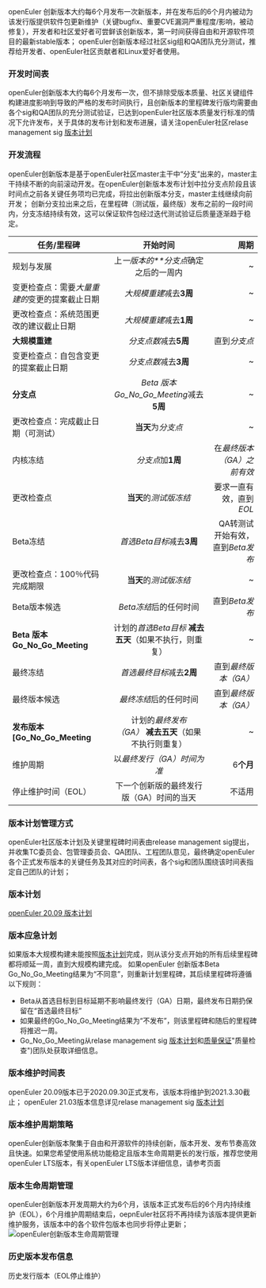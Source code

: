 openEuler 创新版本大约每6个月发布一次新版本，并在发布后的6个月内被动为该发行版提供软件包更新维护（关键bugfix、重要CVE漏洞严重程度/影响，被动修复），开发者和社区爱好者可尝鲜该创新版本，第一时间获得自由和开源软件项目的最新stable版本；
openEuler创新版本经过社区sig组和QA团队充分测试，推荐给开发者、openEuler社区贡献者和Linux爱好者使用。

### 开发时间表
openEuler创新版本大约每6个月发布一次，但不排除受版本质量、社区关键组件构建进度影响到导致的严格的发布时间执行，且创新版本的里程碑发行版均需要由各个sig和QA团队的充分测试验证，已达到openEuler社区版本质量发行标准的情况下允许发布，关于具体的发布计划和发布进展，请关注openEuler社区relase management sig [版本计划](https://gitee.com/openeuler/release-management/tree/master/openEuler-20.09)

### 开发流程
openEuler创新版本是基于openEuler社区master主干中“分支”出来的，master主干持续不断的向前滚动开发。在openEuler创新版本发布计划中拉分支点阶段且该时间点之前各关键任务项均已完成，将拉出创新版本分支，master主线继续向前开发；
创新分支拉出来之后，在里程碑（测试版，最终版）发布之前的一段时间内，分支冻结持续有效，这可以保证软件包经过迭代测试验证后质量逐渐趋于稳定。



| 任务/里程碑 |开始时间| 周期 |
---|:--:|---:
| 规划与发展 | 上*一版本的**分支点*确定之后的一周内 | ~ |
| 变更检查点：需要*大量重建的*变更的提案截止日期| *大规模重建*减去**3周** | ~ |
| 更改检查点：系统范围更改的建议截止日期 | *大规模重建*减去**1周** | ~ |
| **大规模重建** | *分支点数*减去**5周** | 直到*分支点* |
| 变更检查点：自包含变更的提案截止日期 | *分支点数*减去**3周** | ~ |
| **分支点** | *Beta 版本Go_No_Go_Meeting*减去**5周** | ~ |
| 更改检查点：完成截止日期（可测试）| **当天**为*分支点* | ~ |
| 内核冻结 |*分支点*加**1周** | 在*最终版本（GA）之前有效* |
| 更改检查点 | **当天**的*测试版冻结* | 要求一直有效，直到*EOL* |
| Beta冻结 | *首选Beta目标*减去**3周** |QA转测试开始有效，直到*Beta发布* |
| 更改检查点：100％代码完成期限 | **当天**的*测试版冻结* | ~ |
| Beta版本候选 | *Beta冻结*后的任何时间 | 直到*Beta发布* |
| **Beta 版本Go_No_Go_Meeting**| 计划的*首选Beta目标* **减去五天**（如果不执行，则重复） | ~ |
| 最终冻结 | *首选最终目标*减去**2周** | 直到*最终版本（GA）* |
| 最终版本候选 | *最终冻结*后的任何时间 | 直到*最终版本（GA）* |
| **发布版本[Go_No_Go_Meeting** | 计划的*最终发布（GA）* **减去五天**（如果不执行则重复） | ~ |
| 维护周期 | 以*最终发行（GA）时间为准* | 6**个月** |
| 停止维护时间（EOL） | 下一个创新版的最终发行版（GA）时间的当天 | 不适用 |



### 版本计划管理方式
openEuler社区版本计划及关键里程碑时间表由release management sig提出，并收集TC委员会、包管理委员会、QA团队、工程团队意见，最终确定openEuler各个正式发布版本的关键任务及其对应的时间表，各个sig和团队围绕该时间表指定自己团队的计划；
### 版本计划
[openEuler 20.09 版本计划](https://gitee.com/openeuler/release-management/blob/master/openEuler-20.09/openEuler-20.9%20Release%20plan.md)

### 版本应急计划
如果版本大规模构建未能按照[版本计划](https://gitee.com/openeuler/release-management/tree/master/openEuler-20.09)完成，则从该分支点开始的所有后续里程碑都将顺延一周，直到大规模构建完成。
如果openEuler 创新版本Beta Go_No_Go_Meeting结果为“不同意”，则重新计划里程碑，其后续里程碑将遵循以下规则：
*  Beta从首选目标到目标延期不影响最终发行（GA）日期，最终发布日期扔保留在“首选最终目标”
*  如果最终的Go_No_Go_Meeting结果为“不发布”，则该里程碑和随后的里程碑将推迟一周。
*   Go_No_Go_Meeting从relase management sig [版本计划](https://gitee.com/openeuler/release-management/tree/master/openEuler-20.09)和[质量保证](https://gitee.com/openeuler/QA)"质量检查")团队处获取详细信息。


### 版本维护时间表
openEuler 20.09版本已于2020.09.30正式发布，该版本将维护到2021.3.30截止；
openEuler 21.03版本信息详见relase management sig [版本计划](https://gitee.com/openeuler/release-management/tree/master/openEuler-20.09)
### 版本维护周期策略
openEuler创新版本聚集于自由和开源软件的持续创新，版本开发、发布节奏高效且快速。如果您希望使用系统功能稳定且版本生命周期更长的发行版，推荐您使用openEuler LTS版本，有关openEuler LTS版本详细信息，请参考页面

### 版本生命周期管理
openEuler创新版本开发周期大约为6个月，该版本正式发布后的6个月内持续维护（EOL），6个月维护周期结束后，oepnEuler社区将不再持续为该版本提供更新维护服务，该版本中的各个软件包版本也同步将停止更新；
![openEuler创新版本生命周期管理](https://images.gitee.com/uploads/images/2021/0511/195939_e8491942_5603730.png "openEuler社区创新版本生命周期管理.png")
### 历史版本发布信息
历史发行版本（EOL停止维护）
